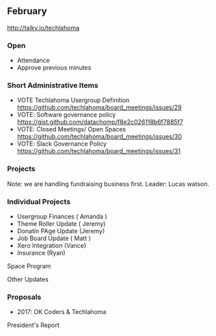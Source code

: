 ## February
http://talky.io/techlahoma

### Open
* Attendance
* Approve previous minutes

### Short Administrative Items
* VOTE Techlahoma Usergroup Definition https://github.com/techlahoma/board_meetings/issues/29
* VOTE: Software governance policy https://gist.github.com/datachomp/f8e2c026118b6f7885f7
* VOTE: Closed Meetings/ Open Spaces https://github.com/techlahoma/board_meetings/issues/30
* VOTE: Slack Governance Policy https://github.com/techlahoma/board_meetings/issues/31

### Projects
Note: we are handling fundraising business first.
Leader: Lucas watson.

### Individual Projects
- Usergroup Finances ( Amanda )
- Theme Roller Update ( Jeremy)
- Donatin PAge Update (Jeremy)
- Job Board Update ( Matt )
- Xero Integration (Vance)
- Insurance (Ryan)

Space Program

Other Updates

### Proposals
* 2017: OK Coders & Techlahoma

President's Report
